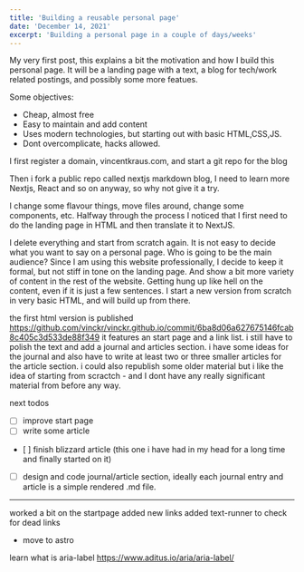 ```yaml
---
title: 'Building a reusable personal page'
date: 'December 14, 2021'
excerpt: 'Building a personal page in a couple of days/weeks'
---
```


My very first post, this explains a bit the motivation and how I build this personal page.
It will be a landing page with a text, a blog for tech/work related postings, and possibly some more featues.

Some objectives:

- Cheap, almost free
- Easy to maintain and add content
- Uses modern technologies, but starting out with basic HTML,CSS,JS. 
- Dont overcomplicate, hacks allowed.

I first register a domain, vincentkraus.com, and start a git repo for the blog

Then i fork a public repo called nextjs markdown blog, I need to learn more Nextjs, React and so on anyway, so why not give it a try. 

I change some flavour things, move files around, change some components, etc.
Halfway through the process I noticed that I first need to do the landing page in HTML and then translate it to NextJS.

I delete everything and start from scratch again. It is not easy to decide what you want to say on a personal page. Who is going to be the main audience? Since I am using this website professionally, I decide to keep it formal, but not stiff in tone on the landing page. And show a bit more variety of content in the rest of the website. Getting hung up like hell on the content, even if it is just a few sentences.
I start a new version from scratch in very basic HTML, and will build up from there.

the first html version is published 
https://github.com/vinckr/vinckr.github.io/commit/6ba8d06a627675146fcab8c405c3d533de88f349
it features an start page and a link list. 
i still have to polish the text and add a journal and articles section.
i have some ideas for the journal and also have to write at least two or three smaller articles for the article section. i could also republish some older material but i like the idea of starting from scractch - and I dont have any really significant material from before any way.

next todos
- [ ] improve start page
- [ ] write some article 
- [ ] finish blizzard article 
  (this one i have had in my head for a long time and finally started on it)
- [ ] design and code journal/article section, 
  ideally each journal entry and article is a simple rendered .md file.

--- 
worked a bit on the startpage
added new links
added text-runner to check for dead links

- move to astro

learn what is aria-label
https://www.aditus.io/aria/aria-label/
